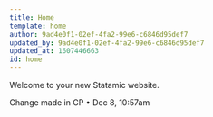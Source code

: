 ```yaml
---
title: Home
template: home
author: 9ad4e0f1-02ef-4fa2-99e6-c6846d95def7
updated_by: 9ad4e0f1-02ef-4fa2-99e6-c6846d95def7
updated_at: 1607446663
id: home
---
```

Welcome to your new Statamic website.

Change made in CP • Dec 8, 10:57am